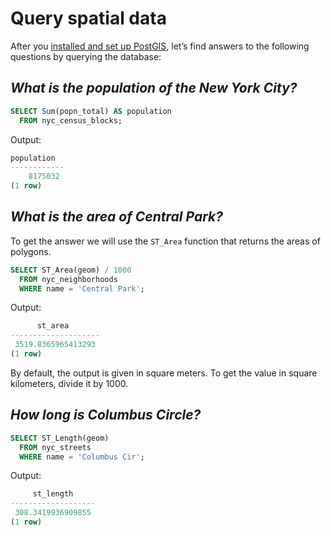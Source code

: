 # Query spatial data

After you [installed and set up PostGIS](postgis-install.md), let’s find answers to the following questions by querying the database:

## *What is the population of the New York City?*

```sql
SELECT Sum(popn_total) AS population
  FROM nyc_census_blocks;
```

Output:

```{.sql .no-copy}
population
------------
    8175032
(1 row)
```

## *What is the area of Central Park?*

To get the answer we will use the `ST_Area` function that returns the areas of polygons.

```sql
SELECT ST_Area(geom) / 1000
  FROM nyc_neighborhoods
  WHERE name = 'Central Park';
```

Output:

```{.sql .no-copy}
      st_area
--------------------
 3519.8365965413293
(1 row)
```

By default, the output is given in square meters. To get the value in square kilometers, divide it by 1000.

## *How long is Columbus Circle?*

```sql
SELECT ST_Length(geom)
  FROM nyc_streets
  WHERE name = 'Columbus Cir';
```

Output:

```{.sql .no-copy}
     st_length
-------------------
 308.3419936909855
(1 row)
``` 